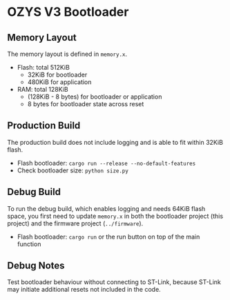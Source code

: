 # OZYS V3 Bootloader

## Memory Layout

The memory layout is defined in `memory.x`.

- Flash: total 512KiB
  - 32KiB for bootloader
  - 480KiB for application
- RAM: total 128KiB
  - (128KiB - 8 bytes) for bootloader or application
  - 8 bytes for bootloader state across reset

## Production Build

The production build does not include logging and is able to fit within 32KiB flash.

- Flash bootloader: `cargo run --release --no-default-features`
- Check bootloader size: `python size.py`

## Debug Build

To run the debug build, which enables logging and needs 64KiB flash space, you first need to update `memory.x` in both the bootloader project (this project) and the firmware project (`../firmware`).

- Flash bootloader: `cargo run` or the run button on top of the main function

## Debug Notes

Test bootloader behaviour without connecting to ST-Link, because ST-Link may initiate additional resets not included in the code.
